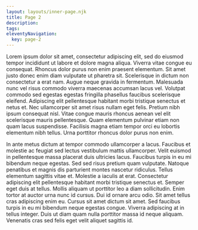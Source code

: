 ```yaml
---
layout: layouts/inner-page.njk
title: Page 2
description:
tags:
eleventyNavigation:
  key: page-2
---
```


Lorem ipsum dolor sit amet, consectetur adipiscing elit, sed do eiusmod tempor incididunt ut labore et dolore magna aliqua. Viverra vitae congue eu consequat. Rhoncus dolor purus non enim praesent elementum. Sit amet justo donec enim diam vulputate ut pharetra sit. Scelerisque in dictum non consectetur a erat nam. Augue neque gravida in fermentum. Malesuada nunc vel risus commodo viverra maecenas accumsan lacus vel. Volutpat commodo sed egestas egestas fringilla phasellus faucibus scelerisque eleifend. Adipiscing elit pellentesque habitant morbi tristique senectus et netus et. Nec ullamcorper sit amet risus nullam eget felis. Pretium nibh ipsum consequat nisl. Vitae congue mauris rhoncus aenean vel elit scelerisque mauris pellentesque. Quam elementum pulvinar etiam non quam lacus suspendisse. Facilisis magna etiam tempor orci eu lobortis elementum nibh tellus. Urna porttitor rhoncus dolor purus non enim.

In ante metus dictum at tempor commodo ullamcorper a lacus. Faucibus et molestie ac feugiat sed lectus vestibulum mattis ullamcorper. Velit euismod in pellentesque massa placerat duis ultricies lacus. Faucibus turpis in eu mi bibendum neque egestas. Sed sed risus pretium quam vulputate. Natoque penatibus et magnis dis parturient montes nascetur ridiculus. Tellus elementum sagittis vitae et. Molestie a iaculis at erat. Consectetur adipiscing elit pellentesque habitant morbi tristique senectus et. Semper eget duis at tellus. Mollis aliquam ut porttitor leo a diam sollicitudin. Enim tortor at auctor urna nunc id cursus. Dui id ornare arcu odio. Sit amet tellus cras adipiscing enim eu. Cursus sit amet dictum sit amet. Sed faucibus turpis in eu mi bibendum neque egestas congue. Viverra adipiscing at in tellus integer. Duis ut diam quam nulla porttitor massa id neque aliquam. Venenatis cras sed felis eget velit aliquet sagittis id.

